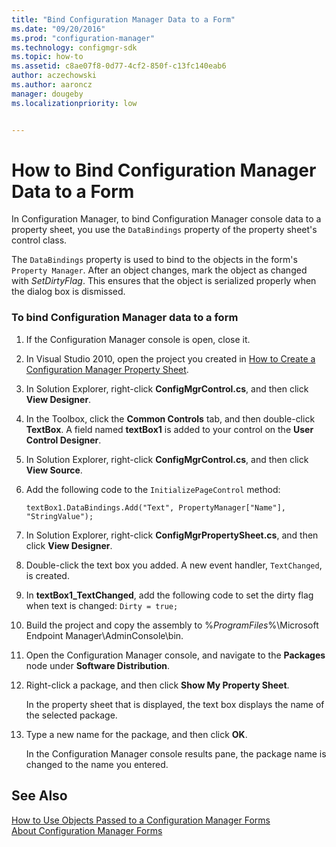 ```yaml
---
title: "Bind Configuration Manager Data to a Form"
ms.date: "09/20/2016"
ms.prod: "configuration-manager"
ms.technology: configmgr-sdk
ms.topic: how-to
ms.assetid: c8ae07f8-0d77-4cf2-850f-c13fc140eab6
author: aczechowski
ms.author: aaroncz
manager: dougebyms.localizationpriority: low


---
```

# How to Bind Configuration Manager Data to a Form
In Configuration Manager, to bind Configuration Manager console data to a property sheet, you use the `DataBindings` property of the property sheet's control class.  

 The `DataBindings` property is used to bind to the objects in the form's `Property Manager`. After an object changes, mark the object as changed with *SetDirtyFlag*. This ensures that the object is serialized properly when the dialog box is dismissed.  

### To bind Configuration Manager data to a form  

1.  If the Configuration Manager console is open, close it.  

2.  In Visual Studio 2010, open the project you created in [How to Create a Configuration Manager Property Sheet](../../../../develop/core/servers/console/how-to-create-a-configuration-manager-property-sheet.md).  

3.  In Solution Explorer, right-click **ConfigMgrControl.cs**, and then click **View Designer**.  

4.  In the Toolbox, click the **Common Controls** tab, and then double-click **TextBox**. A field named **textBox1** is added to your control on the **User Control Designer**.  

5.  In Solution Explorer, right-click **ConfigMgrControl.cs**, and then click **View Source**.  

6.  Add the following code to the `InitializePageControl` method:  

    ```  
    textBox1.DataBindings.Add("Text", PropertyManager["Name"], "StringValue");  
    ```  

7.  In Solution Explorer, right-click **ConfigMgrPropertySheet.cs**, and then click **View Designer**.  

8.  Double-click the text box you added. A new event handler, `TextChanged`, is created.  

9. In **textBox1_TextChanged**, add the following code to set the dirty flag when text is changed: `Dirty = true;`  

10. Build the project and copy the assembly to %*ProgramFiles*%\Microsoft Endpoint Manager\AdminConsole\bin.  

11. Open the Configuration Manager console, and navigate to the **Packages** node under **Software Distribution**.  

12. Right-click a package, and then click **Show My Property Sheet**.  

     In the property sheet that is displayed, the text box displays the name of the selected package.  

13. Type a new name for the package, and then click **OK**.  

     In the Configuration Manager console results pane, the package name is changed to the name you entered.  

## See Also  
 [How to Use Objects Passed to a Configuration Manager Forms](../../../../develop/core/servers/console/how-to-use-objects-passed-to-a-configuration-manager-form.md)   
 [About Configuration Manager Forms](../../../../develop/core/servers/console/about-configuration-manager-console-forms.md)
